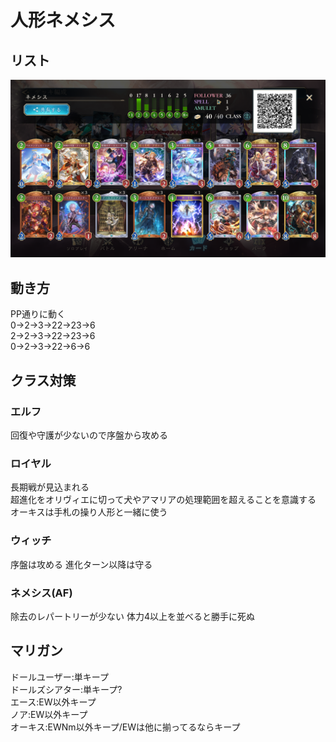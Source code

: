 # 人形ネメシス
## リスト

<img width="800" alt="デッキリスト" src="img/人形ネメシス/image.png">

## 動き方
PP通りに動く  
0→2→3→22→23→6  
2→2→3→22→23→6  
0→2→3→22→6→6  


## クラス対策
### エルフ
回復や守護が少ないので序盤から攻める

### ロイヤル
長期戦が見込まれる  
超進化をオリヴィエに切って犬やアマリアの処理範囲を超えることを意識する  
オーキスは手札の操り人形と一緒に使う

### ウィッチ
序盤は攻める
進化ターン以降は守る

### ネメシス(AF)
除去のレパートリーが少ない
体力4以上を並べると勝手に死ぬ

## マリガン
ドールユーザー:単キープ  
ドールズシアター:単キープ?  
エース:EW以外キープ  
ノア:EW以外キープ  
オーキス:EWNm以外キープ/EWは他に揃ってるならキープ  
